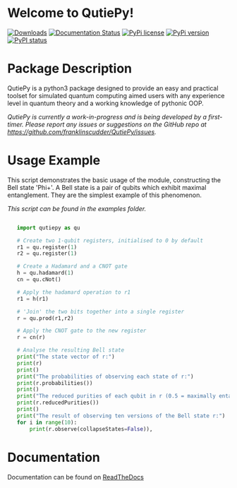 Welcome to QutiePy!
=======================================
[![Downloads](https://pepy.tech/badge/qutiepy)](https://pepy.tech/project/qutiepy)
[![Documentation Status](https://readthedocs.org/projects/qutiepy/badge/?version=latest)](http://qutiepy.readthedocs.io/?badge=latest)
[![PyPi license](https://badgen.net/pypi/license/pip/)](https://pypi.com/qutiepy/pip/)
[![PyPi version](https://badgen.net/pypi/v/qutiepy/)](https://pypi.com/project/qutiepy)
[![PyPI status](https://img.shields.io/pypi/status/qutiepy.svg)](https://pypi.python.org/pypi/qutiepy/)

Package Description
=====================

QutiePy is a python3 package designed to provide an easy and practical toolset for simulated quantum computing aimed users with any experience level in quantum theory
and a working knowledge of pythonic OOP.

*QutiePy is currently a work-in-progress and is being developed by a first-timer. Please report any issues or suggestions on the GitHub repo at <https://github.com/franklinscudder/QutiePy/issues>.*

Usage Example
==================

This script demonstrates the basic usage of the module, constructing the Bell state 'Phi+'. A Bell state is a pair of qubits which exhibit maximal entanglement. They are the simplest example of this phenomenon.

*This script can be found in the examples folder.*

```python

   import qutiepy as qu

   # Create two 1-qubit registers, initialised to 0 by default
   r1 = qu.register(1)
   r2 = qu.register(1)

   # Create a Hadamard and a CNOT gate
   h = qu.hadamard(1)
   cn = qu.cNot()

   # Apply the hadamard operation to r1
   r1 = h(r1)

   # 'Join' the two bits together into a single register
   r = qu.prod(r1,r2)

   # Apply the CNOT gate to the new register
   r = cn(r)

   # Analyse the resulting Bell state
   print("The state vector of r:")
   print(r)
   print()
   print("The probabilities of observing each state of r:")
   print(r.probabilities())
   print()
   print("The reduced purities of each qubit in r (0.5 = maximally entangled, 1 = fully unentangled):")
   print(r.reducedPurities())
   print()
   print("The result of observing ten versions of the Bell state r:")
   for i in range(10):
       print(r.observe(collapseStates=False)),
```

Documentation
=========================

Documentation can be found on [ReadTheDocs](https://qutiepy.readthedocs.io/en/latest/)

